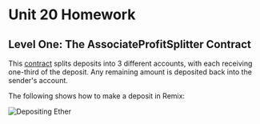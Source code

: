 # Unit 20 Homework

## Level One: The AssociateProfitSplitter Contract

This [contract](AssociateProfitSplitter.sol) splits deposits into 3 different accounts, with each receiving one-third of the deposit. Any remaining amount is deposited back into the sender's account.

The following shows how to make a deposit in Remix:

![Depositing Ether](associate_profit_splitter.gif)